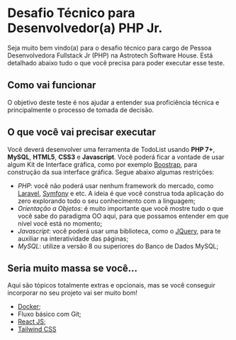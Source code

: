 # Desafio Técnico para Desenvolvedor(a) PHP Jr.

Seja muito bem vindo(a) para o desafio técnico para cargo de Pessoa Desenvolvedora Fullstack Jr (PHP) na Astrotech Software House. Está detalhado abaixo tudo o que você precisa para poder executar esse teste.

## Como vai funcionar
O objetivo deste teste é nos ajudar a entender sua proficiência técnica e principalmente o processo de tomada de decisão.

## O que você vai precisar executar
Você deverá desenvolver uma ferramenta de TodoList usando **PHP 7+**, **MySQL**, **HTML5**, **CSS3** e **Javascript**. Você poderá ficar a vontade de usar algum Kit de Interface gráfica, como por exemplo [Boostrap](https://getbootstrap.com), para construção da sua interface gráfica. Segue abaixo algumas restrições:

- *PHP*: você não poderá usar nenhum framework do mercado, como [Laravel](https://laravel.com), [Symfony](https://symfony.com) e etc. A ideia é que você construa toda aplicação do zero explorando todo o seu conhecimento com a linguagem;
- *Orientação a Objetos:* é muito importante que você mostre tudo o que você sabe do paradigma OO aqui, para que possamos entender em que nível você está no momento; 
- *Javascript*: você poderá usar uma biblioteca, como o [JQuery](https://www.jquery.com), para te auxiliar na interatividade das páginas;
- *MySQL*: utilize a versão 8 ou superiores do Banco de Dados MySQL;

## Seria muito massa se você...
Aqui são tópicos totalmente extras e opcionais, mas se você conseguir incorporar no seu projeto vai ser muito bom!
- [Docker](https://www.docker.com);
- Fluxo básico com Git;
- [React JS](https://reactjs.com);
- [Tailwind CSS](https://tailwindcss.com)
